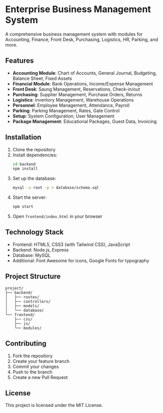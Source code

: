 # Enterprise Business Management System

A comprehensive business management system with modules for Accounting, Finance, Front Desk, Purchasing, Logistics, HR, Parking, and more.

## Features

- **Accounting Module**: Chart of Accounts, General Journal, Budgeting, Balance Sheet, Fixed Assets
- **Financial Module**: Bank Operations, Income/Expense Management
- **Front Desk**: Saung Management, Reservations, Check-in/out
- **Purchasing**: Supplier Management, Purchase Orders, Returns
- **Logistics**: Inventory Management, Warehouse Operations
- **Personnel**: Employee Management, Attendance, Payroll
- **Parking**: Parking Management, Rates, Gate Control
- **Setup**: System Configuration, User Management
- **Package Management**: Educational Packages, Guest Data, Invoicing

## Installation

1. Clone the repository
2. Install dependencies:
   ```bash
   cd backend
   npm install
   ```
3. Set up the database:
   ```bash
   mysql -u root -p < database/schema.sql
   ```
4. Start the server:
   ```bash
   npm start
   ```
5. Open `frontend/index.html` in your browser

## Technology Stack

- Frontend: HTML5, CSS3 (with Tailwind CSS), JavaScript
- Backend: Node.js, Express
- Database: MySQL
- Additional: Font Awesome for icons, Google Fonts for typography

## Project Structure

```
project/
├── backend/
│   ├── routes/
│   ├── controllers/
│   ├── models/
│   └── database/
└── frontend/
    ├── css/
    ├── js/
    └── modules/
```

## Contributing

1. Fork the repository
2. Create your feature branch
3. Commit your changes
4. Push to the branch
5. Create a new Pull Request

## License

This project is licensed under the MIT License.